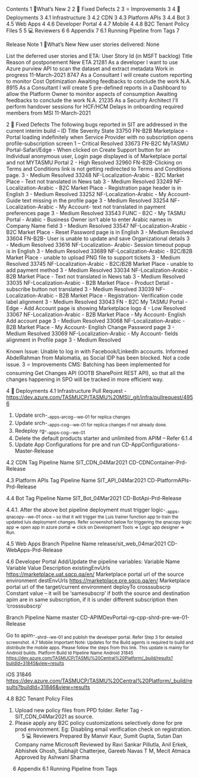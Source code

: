 Contents
1	🔧What’s New	2
2	🚀 Fixed Defects	2
3	⭐ Improvements	3
4	🚀 Deployments	3
4.1	Infrastructure	3
4.2	CDN	3
4.3	Platform APIs	3
4.4	Bot	3
4.5	Web Apps	4
4.6	Developer Portal	4
4.7	Mobile	4
4.8	B2C Tenant Policy Files	5
5	💻 Reviewers	6
6	Appendix	7
6.1	Running Pipeline from Tags	7








Release Note 
1	🔧What’s New
New user stories delivered: None

List the deferred user stories and ETA:
User Story Id (in MSFT backlog)	Title	Reason of postponement	New ETA
21281	As a developer I want to use Azure purview API to scan the dataset and extract metadata	Work in progress	11-March-2021
8747	As a Consultant I will create custom reporting to monitor Cost Optimization	Awaiting feedbacks to conclude the work	N.A.
8915	As a Consultant I will create 5 pre-defined reports in a Dashboard to allow the Platform Owner to monitor aspects of consumption	Awaiting feedbacks to conclude the work	N.A.
21235		As a Security Architect I'll perform handover sessions for HCF/HCM	Delays in onboarding required members from MSI	11-March-2021

2	🚀 Fixed Defects
The following bugs reported in SIT are addressed in the current interim build –
ID	Title	Severity	State
33750	FN-B2B Marketplace - Portal loading indefinitely when Service Provider with no subscription opens profile-subscription screen	1 – Critical	Resolved
33673	FN-B2C MyTASMU Portal-Safari/Edge - When clicked on Create Support button for an Individual anonymous user, Login page displayed is of Marketplace portal and not MYTASMU Portal	2 - High	Resolved
32960	FN-B2B-Clicking on Terms and Conditions link is not getting redirected to Terms and Conditions page.	3 - Medium	Resolved
33248	NF-Localization-Arabic - B2C Market Place - Text not translated in News tab	3 - Medium	Resolved
33249	NF-Localization-Arabic - B2C Market Place - Registration page header is in English 	3 - Medium	Resolved
33252	NF-Localization-Arabic - My Account- Guide text missing in the profile page	3 - Medium	Resolved
33254	NF-Localization-Arabic - My Account- text not translated in payment preferences page	3 - Medium	Resolved
33543	FUNC - B2C - My TASMU Portal - Arabic - Business Owner isn’t able to enter Arabic names in Company Name field	3 - Medium	Resolved
33547	NF-Localization-Arabic - B2C Market Place - Reset Password page is in English	3 - Medium	Resolved
33604	FN-B2B- User is unable to update and save Organizational details	3 - Medium	Resolved
33616	NF-Localization- Arabic- Session timeout popup is in English	3 - Medium	Resolved
33689	NF-Localization-Arabic - B2C/B2B Market Place - unable to upload PNG file to support tickets	3 - Medium	Resolved
33745	NF-Localization-Arabic - B2C/B2B Market Place - unable to add payment method	3 - Medium	Resolved
33034	NF-Localization-Arabic - B2B Market Place - Text not translated in News tab	3 - Medium	Resolved
33035	NF-Localization-Arabic - B2B Market Place - Product Detail -subscribe button not translated 	3 - Medium	Resolved
33039	NF-Localization-Arabic - B2B Market Place - Registration- Verification code label alignment 	3 - Medium	Resolved
33043	FN - B2C My TASMU Portal - Edge - Add Account page is showing Marketplace logo	4 - Low	Resolved
33067	NF-Localization-Arabic - B2B Market Place - My Account- English Add account page 	3 - Medium	Resolved
33068	NF-Localization-Arabic - B2B Market Place - My Account- English Change Password page	3 - Medium	Resolved
33069	NF-Localization-Arabic - My Account- fields alignment in Profile page	3 - Medium	Resolved

Known Issue: Unable to log in with Facebook/LinkedIn accounts. 
Informed AbdelRahman from Malomatia, as Social IDP has been blocked. Not a code issue.
3	⭐ Improvements
CMS: Batching has been implemented for consuming Get Changes API (OOTB SharePoint REST API), so that all the changes happening in SPO will be tracked in more efficient way.

4	🚀 Deployments
4.1	Infrastructure
Pull Request - https://dev.azure.com/TASMUCP/TASMU%20MSI/_git/infra/pullrequest/4956
1.	Update srch-<sub>-apps-arcog-<env>-we-01 for replica changes
2.	Update srch-<sub>-apps-cog-<env>-we-01 for replica changes if not already done.
3.	Redeploy rg-<sub>-apps-cog-<env>-we-01
4.	Delete the default products starter and unlimited from APIM – Refer 6.1.4
5.	Update App Configurations for pre and run CD-AppConfigurations-Master-Release

4.2	CDN
Tag	Pipeline Name
SIT_CDN_04Mar2021	CD-CDNContainer-Prd-Release


4.3	Platform APIs
Tag	Pipeline Name
SIT_API_04Mar2021	CD-PlatformAPIs-Prd-Release


4.4	Bot
Tag	Pipeline Name
SIT_Bot_04Mar2021	CD-BotApi-Prd-Release


4.4.1. After the above bot pipeline deployment must trigger logic-<sub>-apps-qnacopy-<env>-we-01 once – so that it will trigger the Luis trainer function app to train the updated luis deployment changes.
Refer screenshot below for triggering the qnacopy logic app => open app in azure portal => click on Development Tools => Logic app designer => Run.
 
4.5	Web Apps
Branch	Pipeline Name
release/sit_web_04mar2021	CD-WebApps-Prd-Release


4.6	Developer Portal
Add/Update the pipeline variables:
Variable Name	Variable Value 	Description
existingEnvUrls	https://marketplace.uat.sqcp.qa/en/
Marketplace portal url of the source environment
destEnvUrls	https://marketplace.pre.sqcp.qa/en/
Marketplace portal url of the target/current environment
deployTo	crosssubscrp	Constant value – it will be ‘samesubscrp’ if both the source and destination apim are in same subscription, if it is under different subscription then ‘crosssubscrp’

Branch	Pipeline Name
master	CD-APIMDevPortal-rg-cpp-shrd-pre-we-01-Release


Go to apim-<sub>-shrd-<env>-we-01 and publish the developer portal.
Refer Step 3 for detailed screenshot. 
4.7	Mobile
Important Note: Updates for the Build agents is required to build and distribute the mobile apps. Please follow the steps from this link. This update is mainly for Android builds.
Platform	Build Id	Pipeline Name
Android	31845	https://dev.azure.com/TASMUCP/TASMU%20Central%20Platform/_build/results?buildId=31845&view=results

iOS	31846	https://dev.azure.com/TASMUCP/TASMU%20Central%20Platform/_build/results?buildId=31846&view=results


4.8	B2C Tenant Policy Files
1.	Upload new policy files from PPD folder. Refer Tag - SIT_CDN_04Mar2021 as source.
2.	Please apply any B2C policy customizations selectively done for pre prod environment. Eg: Disabling email verification check on registration.
 
5	💻 Reviewers 
Prepared By	Manvir Kaur, Sumit Gupta, Sutan Dan
Company name	Microsoft
Reviewed by 	Ravi Sankar Pillutla, Anil Erkek, Abhishek Ghosh, Subhajit Chatterjee, Gareeb Navas T M, Mecit Atmaca
Approved by 	Ashwani Sharma

 
6	Appendix
6.1	 Running Pipeline from Tags